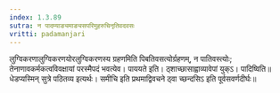 ```yaml
---
index: 1.3.89
sutra: न पादम्याङ्यमाङ्यसपरिमुहरुचिनृतिवदवसः
vritti: padamanjari
---
```


 लुग्विकरणालुग्विकरणयोरलुग्विकरणस्य ग्रहणमिति पिबतिवसत्योर्ग्रहणम्, न पातिवस्त्योः; तेनाणावकर्मकत्वविवक्षायां परस्मैपदं भवत्येव। पाययते इति। ठ्शाच्छासाह्वाव्यावेपां युक्ऽ। पादिष्विति॥ धेडप्यस्मिन् सुत्रे पठितव्य इत्यर्थः। समीचि इति प्रथमाद्विवचने ठ्वा च्छन्दसिऽ इति पूर्वसवर्णदीर्घः॥